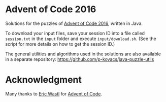 # Advent of Code 2016

Solutions for the puzzles of [Advent of Code 2016](https://adventofcode.com/2016), written in Java.

To download your input files, save your session ID into a file called `session.txt` in the `input` folder and
execute `input/download.sh`. (See the script for more details on how to get the session ID.)

The general utilities and algorithms used in the solutions are also available in a separate repository:
https://github.com/p-kovacs/java-puzzle-utils

# Acknowledgment

Many thanks to [Eric Wastl](https://github.com/topaz) for [Advent of Code](https://adventofcode.com).
